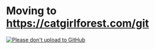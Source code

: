 # Moving to https://catgirlforest.com/git

[![Please don't upload to GitHub](https://nogithub.codeberg.page/badge.svg)](https://nogithub.codeberg.page)
